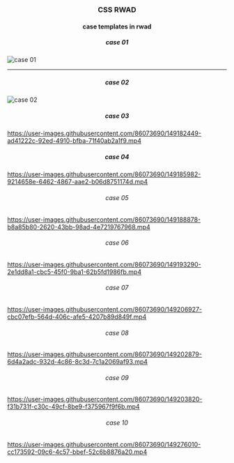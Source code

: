 <h3 align="center">
CSS RWAD
</h3>

<h4 align="center">
case templates in rwad
</h4>

<h5 align="center">
case 01
</h5>

![case 01](https://user-images.githubusercontent.com/86073690/149175892-c358d5a0-40b5-466b-8849-8a1ca1561829.png)

***

<h5 align="center">
case 02
</h5>

![case 02](https://user-images.githubusercontent.com/86073690/149176497-d0066c98-9d30-43e3-bfb1-bd3e13aaaade.png)

<h5 align="center">
case 03
</h5>

https://user-images.githubusercontent.com/86073690/149182449-ad41222c-92ed-4910-bfba-71f40ab2a1f9.mp4

<h5 align="center">
case 04
</h5>

https://user-images.githubusercontent.com/86073690/149185982-9214658e-6462-4867-aae2-b06d8751174d.mp4

<h6 align="center">
case 05
</h6>

https://user-images.githubusercontent.com/86073690/149188878-b8a85b80-2620-43bb-98ad-4e7219767968.mp4

<h6 align="center">
case 06
</h6>

https://user-images.githubusercontent.com/86073690/149193290-2e1dd8a1-cbc5-45f0-9ba1-62b5fd1986fb.mp4

<h6 align="center">
case 07
</h6>

https://user-images.githubusercontent.com/86073690/149206927-cbc07efb-564d-406c-afe5-4207b89d849f.mp4

<h6 align="center">
case 08
</h6>

https://user-images.githubusercontent.com/86073690/149202879-6d4a2adc-932d-4c86-8c3d-7c1a2069af93.mp4

<h6 align="center">
case 09
</h6>

https://user-images.githubusercontent.com/86073690/149203820-f31b731f-c30c-49cf-8be9-f375967f9f6b.mp4

<h6 align="center">
case 10
</h6>

https://user-images.githubusercontent.com/86073690/149276010-cc173592-09c6-4c57-bbef-52c6b8876a20.mp4



